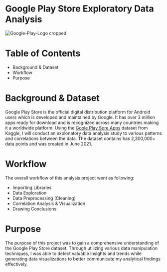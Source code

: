 # Google Play Store Exploratory Data Analysis
![Google-Play-Logo cropped](https://github.com/EthanFlores1/Google-Play-Store-Exploratory-Data-Analysis/assets/110417575/ef542e06-6100-4d3d-be16-6adb9a7d8a9c)
# Table of Contents
- Background & Dataset
- Workflow
- Purpose

# Background & Dataset
Google Play Store is the official digital distribution platform for Android users which is developed and maintained by Google. It has over 3 million apps ready for download and is recognized across many countries making it a worldwide platform. Using the [Goole Play Sore Apps](https://www.kaggle.com/datasets/gauthamp10/google-playstore-apps) dataset from Kaggle, I will conduct an explonatory data analysis study to various patterns and correlations between the data. The dataset contains has 2,300,000+ data points and was created in June 2021.

# Workflow
The overall workflow of this analysis project went as following:
- Importing Libraries
- Data Exploration
- Data Preprocessing (Cleaning)
- Correlation Analysis & Visualization
- Drawing Conclusions

# Purpose
The purpose of this project was to gain a comprehensive understanding of the Google Play Store dataset. Through utilizing various data manipulation techniques, I was able to detect valuable insights and trends while generating data visualizations to better communicate my analytical findings effectively.






